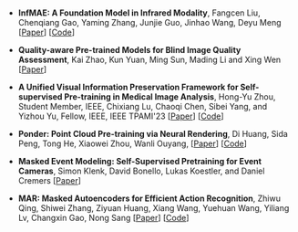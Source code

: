 
### 

* **InfMAE: A Foundation Model in Infrared Modality**, Fangcen Liu, Chenqiang Gao, Yaming Zhang, Junjie Guo, Jinhao Wang, Deyu Meng
  [[Paper](https://arxiv.org/abs/2402.00407)]
  [[Code](https://github.com/liufangcen/InfMAE)] 

* **Quality-aware Pre-trained Models for Blind Image Quality Assessment**, Kai Zhao, Kun Yuan, Ming Sun, Mading Li and Xing Wen 
[[Paper](https://arxiv.org/pdf/2303.00521.pdf)]

* **A Unified Visual Information Preservation Framework for Self-supervised Pre-training in Medical Image Analysis**, Hong-Yu Zhou, Student Member, IEEE, Chixiang Lu, Chaoqi Chen, Sibei Yang, and Yizhou Yu, Fellow, IEEE, IEEE TPAMI'23
[[Paper](https://arxiv.org/pdf/2301.00772.pdf)] 
[[Code](https://github.com/RL4M/PCRLv2)]

* **Ponder: Point Cloud Pre-training via Neural Rendering**, Di Huang, Sida Peng, Tong He, Xiaowei Zhou, Wanli Ouyang, 
[[Paper](https://arxiv.org/pdf/2301.00157.pdf)]
[[Code](https://dihuangdh.github.io/ponder/)]

* **Masked Event Modeling: Self-Supervised Pretraining for Event Cameras**, Simon Klenk, David Bonello, Lukas Koestler, and Daniel Cremers 
[[Paper](https://arxiv.org/pdf/2212.10368.pdf)]

* **MAR: Masked Autoencoders for Efficient Action Recognition**, Zhiwu Qing, Shiwei Zhang, Ziyuan Huang, Xiang Wang, Yuehuan Wang, Yiliang Lv, Changxin Gao, Nong Sang 
[[Paper](https://arxiv.org/pdf/2207.11660.pdf)] 
[[Code](https://github.com/alibaba-mmai-research/Masked-Action-Recognition)] 



